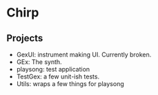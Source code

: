 # Chirp

## Projects

* GexUI: instrument making UI. Currently broken.
* GEx: The synth.
* playsong: test application
* TestGex: a few unit-ish tests.
* Utils: wraps a few things for playsong

